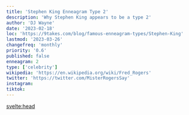 ```yaml
---
title: 'Stephen King Enneagram Type 2'
description: 'Why Stephen King appears to be a type 2'
author: 'DJ Wayne'
date: '2023-02-18'
loc: 'https://9takes.com/blog/famous-enneagram-types/Stephen-King'
lastmod: '2023-03-26'
changefreq: 'monthly'
priority: '0.6'
published: false
enneagram: 2
type: ['celebrity']
wikipedia: 'https://en.wikipedia.org/wiki/Fred_Rogers'
twitter: 'https://twitter.com/MisterRogersSay'
instagram:
tiktok:
---
```


<svelte:head>
<meta property="og:image" content="https://9takes.com/types/2s/Stephen-King.webp" />
  <link rel="canonical" href="https://9takes.com/blog/famous-enneagram-types/Stephen-King">
</svelte:head>
<script>
	import  PopCard  from "../../../lib/components/atoms/PopCard.svelte";
</script>
<div
	style="display: flex;
    justify-content: center;
    margin: 1rem 0;
	"
>
	<PopCard
		image={`/types/2s/${'Stephen-King'}.webp`}
		showIcon={false}
		displayText="Stephen King"
		altText=""
		subtext=""
	/>
</div>

<p class="firstLetter"></p>
